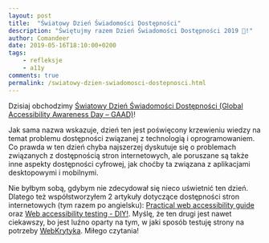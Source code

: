 ```yaml
---
layout: post
title:  "Światowy Dzień Świadomości Dostępności"
description: "Świętujmy razem Dzień Świadomości Dostępności 2019 🎉!"
author: Comandeer
date: 2019-05-16T18:10:00+0200
tags:
    - refleksje
    - a11y
comments: true
permalink: /swiatowy-dzien-swiadomosci-dostepnosci.html
---
```


Dzisiaj obchodzimy [Światowy Dzień Świadomości Dostępności (Global Accessibility Awareness Day – GAAD)](https://globalaccessibilityawarenessday.org/)!

Jak sama nazwa wskazuje, dzień ten jest poświęcony krzewieniu wiedzy na temat problemu dostępności związanej z technologią i oprogramowaniem. Co prawda w ten dzień chyba najszerzej dyskutuje się o problemach związanych z dostępnością stron internetowych, ale poruszane są także inne aspekty dostępności cyfrowej, jak choćby ta związana z aplikacjami desktopowymi i mobilnymi.

Nie byłbym sobą, gdybym nie zdecydował się nieco uświetnić ten dzień. Dlatego też współstworzyłem 2 artykuły dotyczące dostępności stron internetowych (tym razem po angielsku): [Practical web accessibility guide](https://ckeditor.com/blog/Practical-web-accessibility-guide/) oraz [Web accessibility testing - DIY!](https://ckeditor.com/blog/Web-accessibility-testing-DIY/). Myślę, że ten drugi jest nawet ciekawszy, bo jest luźno oparty na tym, w jaki sposób testuję strony na potrzeby [WebKrytyka](https://www.webkrytyk.pl/). Miłego czytania!
